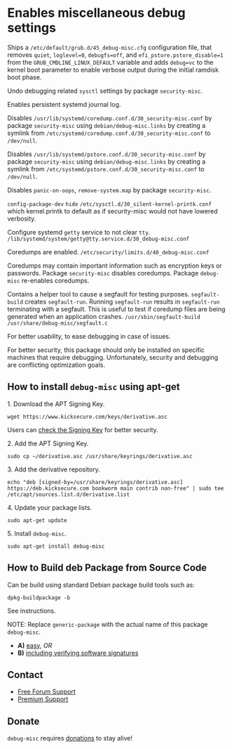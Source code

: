 # Enables miscellaneous debug settings #

Ships a `/etc/default/grub.d/45_debug-misc.cfg` configuration file,
that removes `quiet`, `loglevel=0`, `debugfs=off`, and
`efi_pstore.pstore_disable=1` from the `GRUB_CMDLINE_LINUX_DEFAULT`
variable and adds `debug=vc` to the kernel boot parameter to enable
verbose output during the initial ramdisk boot phase.

Undo debugging related `sysctl` settings by package `security-misc`.

Enables persistent systemd journal log.

Disables `/usr/lib/systemd/coredump.conf.d/30_security-misc.conf` by package
`security-misc` using `debian/debug-misc.links` by creating a symlink from
`/etc/systemd/coredump.conf.d/30_security-misc.conf` to `/dev/null`.

Disables `/usr/lib/systemd/pstore.conf.d/30_security-misc.conf` by package
`security-misc` using `debian/debug-misc.links` by creating a symlink from
`/etc/systemd/pstore.conf.d/30_security-misc.conf` to `/dev/null`.

Disables `panic-on-oops`, `remove-system.map` by package `security-misc`.

`config-package-dev` `hide` `/etc/sysctl.d/30_silent-kernel-printk.conf` which
kernel.printk to default as if security-misc would not have lowered verbosity.

Configure systemd `getty` service to not clear `tty`.
`/lib/systemd/system/getty@tty.service.d/30_debug-misc.conf`

Coredumps are enabled.
`/etc/security/limits.d/40_debug-misc.conf`

Coredumps may contain important information such as encryption keys or
passwords. Package `security-misc` disables coredumps. Package `debug-misc`
re-enables coredumps.

Contains a helper tool to cause a segfault for testing purposes.
`segfault-build` creates `segfault-run`. Running `segfault-run` results in
`segfault-run` terminating with a segfault. This is useful to test if
coredump files are being generated when an application crashes.
`/usr/sbin/segfault-build`
`/usr/share/debug-misc/segfault.c`

For better usability, to ease debugging in case of issues.

For better security, this package should only be installed on specific
machines that require debugging. Unfortunately, security and debugging are
conflicting optimization goals.

## How to install `debug-misc` using apt-get ##

1\. Download the APT Signing Key.

```
wget https://www.kicksecure.com/keys/derivative.asc
```

Users can [check the Signing Key](https://www.kicksecure.com/wiki/Signing_Key) for better security.

2\. Add the APT Signing Key.

```
sudo cp ~/derivative.asc /usr/share/keyrings/derivative.asc
```

3\. Add the derivative repository.

```
echo "deb [signed-by=/usr/share/keyrings/derivative.asc] https://deb.kicksecure.com bookworm main contrib non-free" | sudo tee /etc/apt/sources.list.d/derivative.list
```

4\. Update your package lists.

```
sudo apt-get update
```

5\. Install `debug-misc`.

```
sudo apt-get install debug-misc
```

## How to Build deb Package from Source Code ##

Can be build using standard Debian package build tools such as:

```
dpkg-buildpackage -b
```

See instructions.

NOTE: Replace `generic-package` with the actual name of this package `debug-misc`.

* **A)** [easy](https://www.kicksecure.com/wiki/Dev/Build_Documentation/generic-package/easy), _OR_
* **B)** [including verifying software signatures](https://www.kicksecure.com/wiki/Dev/Build_Documentation/generic-package)

## Contact ##

* [Free Forum Support](https://forums.kicksecure.com)
* [Premium Support](https://www.kicksecure.com/wiki/Premium_Support)

## Donate ##

`debug-misc` requires [donations](https://www.kicksecure.com/wiki/Donate) to stay alive!
